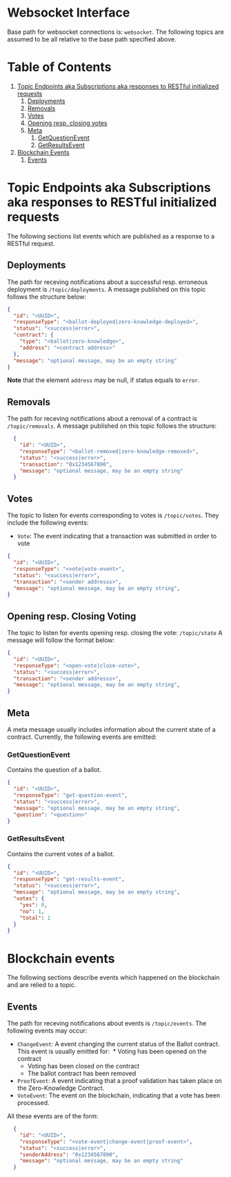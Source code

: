 Websocket Interface
====================

Base path for websocket connections is: `websocket`.
The following topics are assumed to be all relative to the base path specified above.

# Table of Contents
1. [Topic Endpoints aka Subscriptions aka responses to RESTful initialized requests](#topic-endpoints-aka-subscriptions-aka-responses-to-restful-initialized-requests)
    1. [Deployments](#deployments)
    2. [Removals](#removals)
    3. [Votes](#votes)
    4. [Opening resp. closing votes](#opening-resp-closing-voting)
    5. [Meta](#meta)
        1. [GetQuestionEvent](#getquestionevent)
        2. [GetResultsEvent](#getresultsevent)
2. [Blockchain Events](#blockchain-events)
    1. [Events](#events)
    
  
# Topic Endpoints aka Subscriptions aka responses to RESTful initialized requests
The following sections list events which are published as a response to a RESTful request.

## Deployments
The path for receving notifications about a successful resp. erroneous deployment is `/topic/deployments`.
A message published on this topic follows the structure below:

```json
{
  "id": "<UUID>",
  "responseType": "<ballot-deployed|zero-knowledge-deployed>",
  "status": "<success|error>",
  "contract": {
    "type": "<ballot|zero-knowledge>",
    "address": "<contract address>"
  },
  "message": "optional message, may be an empty string"
}
```

__Note__ that the element `address` may be null, if status equals to `error`.

## Removals
The path for receving notifications about a removal of a contract is `/topic/removals`.
A message published on this topic follows the structure:

```json
  {
    "id": "<UUID>",
    "responseType": "<ballot-removed|zero-knowledge-removed>",
    "status": "<success|error>",
    "transaction": "0x1234567890",
    "message": "optional message, may be an empty string"
  }

```

## Votes
The topic to listen for events corresponding to votes is `/topic/votes`.
They include the following events:

* `Vote`: The event indicating that a transaction was submitted in order to vote

```json
{
  "id": "<UUID>",
  "responseType": "<vote|vote-event>",
  "status": "<success|error>",
  "transaction": "<sender addresss>",
  "message": "optional message, may be an empty string",
}
```

## Opening resp. Closing Voting
The topic to listen for events opening resp. closing the vote: `/topic/state`
A message will follow the format below:

```json
{
  "id": "<UUID>",
  "responseType": "<open-vote|close-vote>",
  "status": "<success|error>",
  "transaction": "<sender addresss>",
  "message": "optional message, may be an empty string",
}
```


## Meta
A meta message usually includes information about the current state of a contract.
Currently, the following events are emitted:

### GetQuestionEvent
Contains the question of a ballot.

```json
{
  "id": "<UUID>",
  "responseType": "get-question-event",
  "status": "<success|error>",
  "message": "optional message, may be an empty string",
  "question": "<question>"
}
```

### GetResultsEvent
Contains the current votes of a ballot.

```json
{
  "id": "<UUID>",
  "responseType": "get-results-event",
  "status": "<success|error>",
  "message": "optional message, may be an empty string",
  "votes": {
    "yes": 0,
    "no": 1,
    "total": 1
  }
}

```


# Blockchain events
The following sections describe events which happened on the blockchain and are relied to a topic.

## Events
The path for receving notifications about events is `/topic/events`.
The following events may occur:

* `ChangeEvent`: A event changing the current status of the Ballot contract. This event is usually emitted for:
  * Voting has been opened on the contract
  * Voting has been closed on the contract
  * The ballot contract has been removed
* `ProofEvent`: A event indicating that a proof validation has taken place on the Zero-Knowledge Contract.
* `VoteEvent`: The event on the blockchain, indicating that a vote has been processed.

All these events are of the form:
```json
  {
    "id": "<UUID>",
    "responseType": "<vote-event|change-event|proof-event>",
    "status": "<success|error>",
    "senderAddress": "0x1234567890",
    "message": "optional message, may be an empty string"
  }
```
